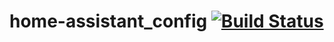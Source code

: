 # home-assistant_config [![Build Status](https://travis-ci.org/tomhoover/home-assistant_config.svg?branch=master)](https://travis-ci.org/tomhoover/home-assistant_config)
